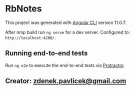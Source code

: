 # RbNotes

This project was generated with [Angular CLI](https://github.com/angular/angular-cli) version 11.0.7.

After nmp build run `ng serve` for a dev server. Configured to: `http://localhost:4200/`.

## Running end-to-end tests

Run `ng e2e` to execute the end-to-end tests via [Protractor](http://www.protractortest.org/).

## Creator: zdenek.pavlicek@gmail.com